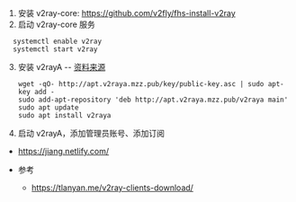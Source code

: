 1. 安装  v2ray-core: https://github.com/v2fly/fhs-install-v2ray
2. 启动 v2ray-core 服务
  ```shell
    systemctl enable v2ray
    systemctl start v2ray
  ```

3. 安装  v2rayA -- [资料来源](https://v2xtls.org/v2ray-linux%e5%ae%a2%e6%88%b7%e7%ab%afv2raya%e4%b8%8b%e8%bd%bd%e5%ae%89%e8%a3%85%e5%8f%8a%e4%bd%bf%e7%94%a8%e6%95%99%e7%a8%8b-%e6%94%af%e6%8c%81vmess-vless-ss-ssr-trojan-pingtunnel/)

   ```shell
   wget -qO- http://apt.v2raya.mzz.pub/key/public-key.asc | sudo apt-key add - 
   sudo add-apt-repository 'deb http://apt.v2raya.mzz.pub/v2raya main'
   sudo apt update
   sudo apt install v2raya
   ```

4. 启动 v2rayA，添加管理员账号、添加订阅
  - https://jiang.netlify.com/



- 参考
  
  - https://tlanyan.me/v2ray-clients-download/
  
    